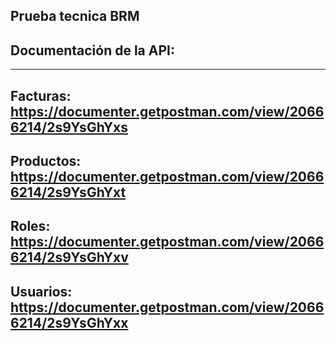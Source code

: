 ## Prueba tecnica BRM
## Documentación de la API:
---
Facturas: https://documenter.getpostman.com/view/20666214/2s9YsGhYxs
---
Productos: https://documenter.getpostman.com/view/20666214/2s9YsGhYxt
---
Roles: https://documenter.getpostman.com/view/20666214/2s9YsGhYxv
---
Usuarios: https://documenter.getpostman.com/view/20666214/2s9YsGhYxx
---

